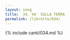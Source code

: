 ```yaml
---
layout: song
title:  34. VA' SULLA TERRA
permalink: /libretto/034/
---
```

{% include canti/034.md %}   